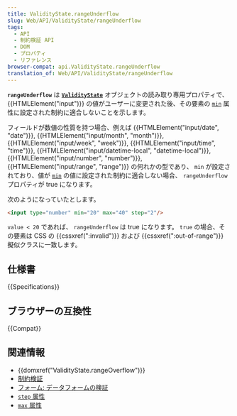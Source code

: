 ```yaml
---
title: ValidityState.rangeUnderflow
slug: Web/API/ValidityState/rangeUnderflow
tags:
  - API
  - 制約検証 API
  - DOM
  - プロパティ
  - リファレンス
browser-compat: api.ValidityState.rangeUnderflow
translation_of: Web/API/ValidityState/rangeUnderflow
---
```

**`rangeUnderflow`** は **[`ValidityState`](/ja/docs/Web/API/ValidityState)** オブジェクトの読み取り専用プロパティで、 {{HTMLElement("input")}} の値がユーザーに変更された後、その要素の [`min`](/ja/docs/Web/HTML/Attributes/min) 属性に設定された制約に適合しないことを示します。

フィールドが数値の性質を持つ場合、例えば {{HTMLElement("input/date", "date")}}, {{HTMLElement("input/month", "month")}}, {{HTMLElement("input/week", "week")}}, {{HTMLElement("input/time", "time")}}, {{HTMLElement("input/datetime-local", "datetime-local")}}, {{HTMLElement("input/number", "number")}}, {{HTMLElement("input/range", "range")}} の何れかの型であり、 `min` が設定されており、値が [`min`](/ja/docs/Web/HTML/Attributes/step) の値に設定された制約に適合しない場合、 `rangeUnderflow` プロパティが true になります。

次のようになっていたとします。

```html
<input type="number" min="20" max="40" step="2"/>
```

`value < 20` であれば、 `rangeUnderflow` は true になります。 `true` の場合、その要素は CSS の {{cssxref(":invalid")}} および {{cssxref(":out-of-range")}} 擬似クラスに一致します。

## 仕様書

{{Specifications}}

## ブラウザーの互換性

{{Compat}}

## 関連情報

- {{domxref("ValidityState.rangeOverflow")}}
- [制約検証](/ja/docs/Web/Guide/HTML/Constraint_validation)
- [フォーム: データフォームの検証](/ja/docs/Learn/Forms/Form_validation)
- [`step` 属性](/ja/docs/Web/HTML/Attributes/step)
- [`max` 属性](/ja/docs/Web/HTML/Attributes/max)
